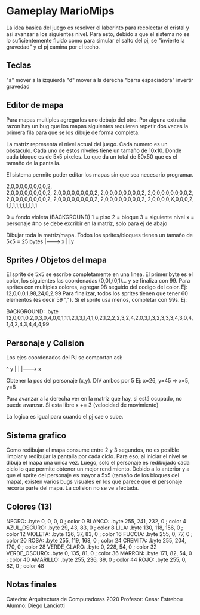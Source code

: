 # Gameplay MarioMips

La idea basica del juego es resolver el laberinto para recolectar el cristal y asi avanzar a los siguientes
nivel. Para esto, debido a que el sistema no es lo suficientemente fluido como para simular el salto del pj,
se "invierte la gravedad" y el pj camina por el techo.


## Teclas

"a" mover a la izquierda
"d" mover a la derecha
"barra espaciadora" invertir gravedad



## Editor de mapa

Para mapas multiples agregarlos uno debajo del otro. Por alguna extraña razon hay un bug que los mapas siguientes
requieren repetir dos veces la primera fila para que se los dibuje de forma completa.

La matriz representa el nivel actual del juego. Cada numero es un obstaculo. Cada uno de estos niveles tiene
un tamaño de 10x10. Donde cada bloque es de 5x5 pixeles. Lo que da un total de 50x50 que es el tamaño de la pantalla.

El sistema permite poder editar los mapas sin que sea necesario programar.


2,0,0,0,0,0,0,0,0,2,  
2,0,0,0,0,0,0,0,0,2,
2,0,0,0,0,0,0,0,0,2,
2,0,0,0,0,0,0,0,0,2,
2,0,0,0,0,0,0,0,0,2,
2,0,0,0,0,0,0,0,0,2,
2,0,0,0,0,0,0,0,0,2,
2,0,0,0,0,0,0,0,0,2,
2,0,0,0,0,X,0,0,0,2,
1,1,1,1,1,1,1,1,1,1


0 = fondo violeta (BACKGROUND)
1 = piso
2 = bloque
3 = siguiente nivel
x = personaje #no se debe excribir en la matriz, solo para ej de abajo

Dibujar toda la matriz/mapa. Todos los sprites/bloques tienen un tamaño de 5x5 = 25 bytes
|---> x
|
|y



## Sprites / Objetos del mapa

El sprite de 5x5 se escribe completamente en una linea. El primer byte es el color, los siguientes las coordenadas
(0,0),(0,1)... y se finaliza con 99.
Para sprites con multiples colores, agregar 98 seguido del codigo del color. Ej: 12,0,0,0,1,98,24,0,2,99
Para finalizar, todos los sprites tienen que tener 60 elementos (es decir 59 ","). Si el sprite usa menos, 
completar con 99s. Ej:

BACKGROUND: .byte 12,0,0,1,0,2,0,3,0,4,0,0,1,1,1,2,1,3,1,4,1,0,2,1,2,2,2,3,2,4,2,0,3,1,3,2,3,3,3,4,3,0,4,1,4,2,4,3,4,4,4,99



## Personaje y Colision

Los ejes coordenados del PJ se comportan asi:

^ y
|
|
|---> x

Obtener la pos del personaje (x,y). DIV ambos por 5
Ej: x=26, y=45  =>  x=5, y=8

Para avanzar a la derecha ver en la matriz que hay, si está ocupado, no puede avanzar.
Si esta libre x += 3 (velocidad de movimiento)

La logica es igual para cuando el pj cae o sube.



## Sistema grafico

Como redibujar el mapa consume entre 2 y 3 segundos, no es posible limpiar y redibujar la pantalla por cada ciclo.
Para eso, al iniciar el nivel se dibuja el mapa una unica vez. Luego, solo el personaje es redibujado cada ciclo
lo que permite obtener un mejor rendimiento.
Debido a lo anterior y a que el sprite del personaje es mayor a 5x5 (tamaño de los bloques del mapa), existen
varios bugs visuales en los que parece que el personaje recorta parte del mapa. La colision no se ve afectada.



## Colores (13)

NEGRO:			.byte 0, 0, 0, 0			; color 0
BLANCO:			.byte 255, 241, 232, 0		; color 4
AZUL_OSCURO:	.byte 29, 43, 83, 0			; color 8
LILA:			.byte 130, 118, 156, 0		; color 12
VIOLETA:		.byte 126, 37, 83, 0		; color 16
FUCCIA:			.byte 255, 0, 77, 0			; color 20
ROSA:			.byte 255, 119, 168, 0		; color 24
CREMITA:		.byte 255, 204, 170, 0		; color 28
VERDE_CLARO:	.byte 0, 228, 54, 0			; color 32
VERDE_OSCURO:	.byte 0, 135, 81, 0			; color 36
MARRON:			.byte 171, 82, 54, 0		; color 40
AMARILLO:		.byte 255, 236, 39, 0		; color 44
ROJO:			.byte 255, 0, 82, 0			; color 48



## Notas finales

Catedra:  Arquitectura de Computadoras 2020
Profesor: Cesar Estrebou
Alumno:   Diego Lanciotti
